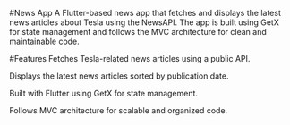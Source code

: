 #News App
A Flutter-based news app that fetches and displays the latest news articles about Tesla using the NewsAPI. The app is built using GetX for state management and follows the MVC architecture for clean and maintainable code.

#Features
Fetches Tesla-related news articles using a public API.

Displays the latest news articles sorted by publication date.

Built with Flutter using GetX for state management.

Follows MVC architecture for scalable and organized code.
